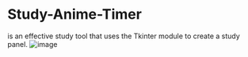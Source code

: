 # Study-Anime-Timer

 is an effective study tool that uses the Tkinter module to create a study panel.
![image](https://github.com/YASHasvi-SHUkla/Study-Anime-Timer/assets/72089033/3cfea29f-05e5-4ec0-b48a-cb6c4798d6d8)


